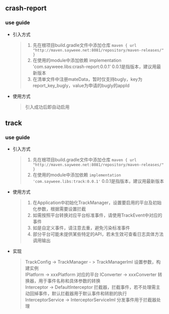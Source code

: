 

## crash-report
### use guide
+ 引入方式
    > 1. 先在根项目build.gradle文件中添加仓库 `` maven { url  "http://maven.sayweee.net:8081/repository/maven-releases/" } ``
    > 2. 在使用的module中添加依赖 implementation 'com.sayweee.libs:crash-report:0.0.1'   0.0.1是指版本，建议用最新版本
    > 3. 在清单文件中注册mateData，暂时仅支持bugly，key为report_key_bugly，value为申请的bugly的appId
+ 使用方式
    > 引入成功后即自动启用


## track
### use guide
+ 引入方式
    > 1. 先在根项目build.gradle文件中添加仓库 `` maven { url  "http://maven.sayweee.net:8081/repository/maven-releases/" } ``
    > 2. 在使用的module中添加依赖 `` implementation 'com.sayweee.libs:track:0.0.1' ``  0.0.1是指版本，建议用最新版本
+ 使用方式      
    > 1. 在Application中初始化TrackManager，设置要启用的平台及初始化参数，根据需要设置拦截
    > 2. 如需按照平台转换对应平台标准事件，请使用TrackEvent中对应的事件
    > 3. 如是自定义事件，请注意去重，避免污染标准事件
    > 4. 部分平台可能未提供某些特定的API，若未生效可查看日志具体方法调用输出
        
+ 实现        
    > TrackConfig -> TrackManager - > TrackManagerIml   设置参数，构建实例       
    > IPlatform -> xxxPlatform      对应的平台
    > IConverter -> xxxConverter    转换器，用于事件名称和具体参数的转换      
    > Interceptor -> DefaultInterceptor     拦截器，拦截事件，若不处理需主动回掉事件，默认拦截器用于默认事件和转剧的执行      
    > InterceptorService -> InterceptorServiceIml   分发事件用于拦截器处理     
